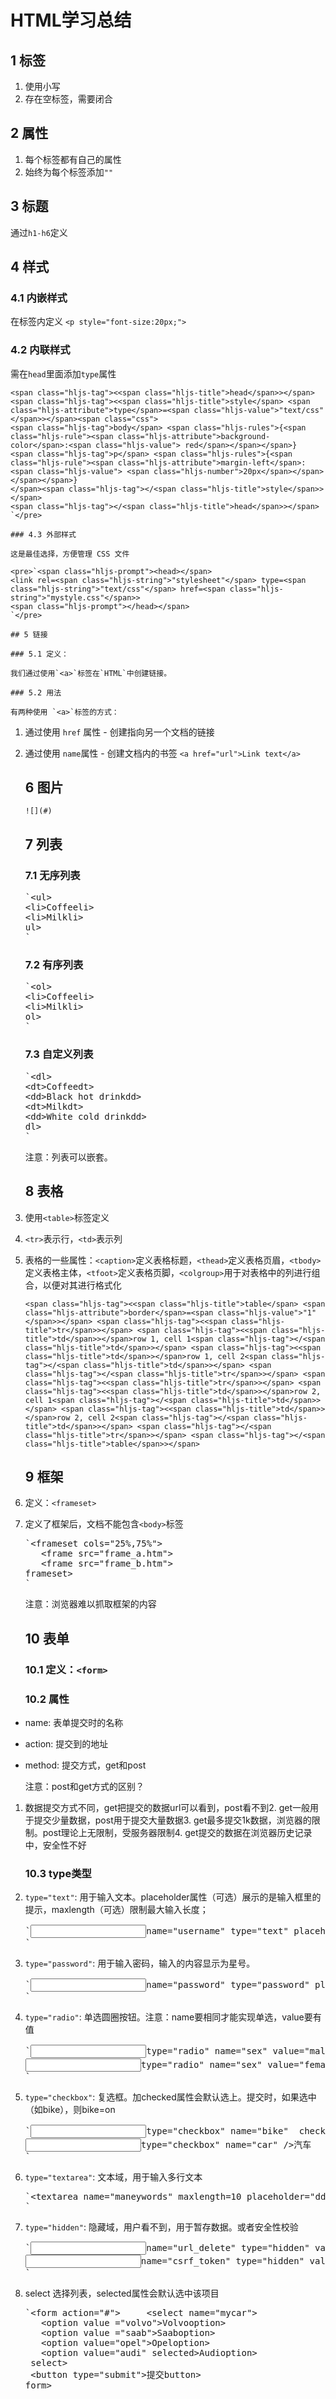 # HTML学习总结

## 1 标签

1.  使用小写
2.  存在空标签，需要闭合

## 2 属性

1.  每个标签都有自己的属性
2.  始终为每个标签添加`""`

## 3 标题

通过`h1-h6`定义

## 4 样式

### 4.1 内嵌样式

在标签内定义
`<p style="font-size:20px;">`

### 4.2 内联样式

需在`head`里面添加`type`属性

    <span class="hljs-tag"><<span class="hljs-title">head</span>></span>
    <span class="hljs-tag"><<span class="hljs-title">style</span> <span class="hljs-attribute">type</span>=<span class="hljs-value">"text/css"</span>></span><span class="css">
    <span class="hljs-tag">body</span> <span class="hljs-rules">{<span class="hljs-rule"><span class="hljs-attribute">background-color</span>:<span class="hljs-value"> red</span></span></span>}
    <span class="hljs-tag">p</span> <span class="hljs-rules">{<span class="hljs-rule"><span class="hljs-attribute">margin-left</span>:<span class="hljs-value"> <span class="hljs-number">20px</span></span></span></span>}
    </span><span class="hljs-tag"></<span class="hljs-title">style</span>></span>
    <span class="hljs-tag"></<span class="hljs-title">head</span>></span>
    `</pre>

    ### 4.3 外部样式

    这是最佳选择，方便管理 CSS 文件

    <pre>`<span class="hljs-prompt"><head></span>
    <link rel=<span class="hljs-string">"stylesheet"</span> type=<span class="hljs-string">"text/css"</span> href=<span class="hljs-string">"mystyle.css"</span>>
    <span class="hljs-prompt"></head></span>
    `</pre>

    ## 5 链接

    ### 5.1 定义：

    我们通过使用`<a>`标签在`HTML`中创建链接。

    ### 5.2 用法

    有两种使用 `<a>`标签的方式：

1.  通过使用 `href` 属性 - 创建指向另一个文档的链接
2.  通过使用 `name`属性 - 创建文档内的书签
    `<a href="url">Link text</a>`

    ## 6 图片

    `![](#)`

    ## 7 列表

    ### 7.1 无序列表

    <pre>`<span class="hljs-tag"><<span class="hljs-title">ul</span>></span>
    <span class="hljs-tag"><<span class="hljs-title">li</span>></span>Coffee<span class="hljs-tag"></<span class="hljs-title">li</span>></span>
    <span class="hljs-tag"><<span class="hljs-title">li</span>></span>Milk<span class="hljs-tag"></<span class="hljs-title">li</span>></span>
    <span class="hljs-tag"></<span class="hljs-title">ul</span>></span>
    `</pre>

    ### 7.2 有序列表

    <pre>`<span class="hljs-tag"><<span class="hljs-title">ol</span>></span>
    <span class="hljs-tag"><<span class="hljs-title">li</span>></span>Coffee<span class="hljs-tag"></<span class="hljs-title">li</span>></span>
    <span class="hljs-tag"><<span class="hljs-title">li</span>></span>Milk<span class="hljs-tag"></<span class="hljs-title">li</span>></span>
    <span class="hljs-tag"></<span class="hljs-title">ol</span>></span>
    `</pre>

    ### 7.3 自定义列表

    <pre>`<span class="hljs-tag"><<span class="hljs-title">dl</span>></span>
    <span class="hljs-tag"><<span class="hljs-title">dt</span>></span>Coffee<span class="hljs-tag"></<span class="hljs-title">dt</span>></span>
    <span class="hljs-tag"><<span class="hljs-title">dd</span>></span>Black hot drink<span class="hljs-tag"></<span class="hljs-title">dd</span>></span>
    <span class="hljs-tag"><<span class="hljs-title">dt</span>></span>Milk<span class="hljs-tag"></<span class="hljs-title">dt</span>></span>
    <span class="hljs-tag"><<span class="hljs-title">dd</span>></span>White cold drink<span class="hljs-tag"></<span class="hljs-title">dd</span>></span>
    <span class="hljs-tag"></<span class="hljs-title">dl</span>></span>
    `</pre>

    注意：列表可以嵌套。

    ## 8 表格

1.  使用`<table>`标签定义
2.  `<tr>`表示行，`<td>`表示列
3.  表格的一些属性：`<caption>`定义表格标题，`<thead>`定义表格页眉，`<tbody>`定义表格主体，`<tfoot>`定义表格页脚，`<colgroup>`用于对表格中的列进行组合，以便对其进行格式化<pre>`<span class="hljs-tag"><<span class="hljs-title">table</span> <span class="hljs-attribute">border</span>=<span class="hljs-value">"1"</span>></span>
    <span class="hljs-tag"><<span class="hljs-title">tr</span>></span>
    <span class="hljs-tag"><<span class="hljs-title">td</span>></span>row 1, cell 1<span class="hljs-tag"></<span class="hljs-title">td</span>></span>
    <span class="hljs-tag"><<span class="hljs-title">td</span>></span>row 1, cell 2<span class="hljs-tag"></<span class="hljs-title">td</span>></span>
    <span class="hljs-tag"></<span class="hljs-title">tr</span>></span>
    <span class="hljs-tag"><<span class="hljs-title">tr</span>></span>
    <span class="hljs-tag"><<span class="hljs-title">td</span>></span>row 2, cell 1<span class="hljs-tag"></<span class="hljs-title">td</span>></span>
    <span class="hljs-tag"><<span class="hljs-title">td</span>></span>row 2, cell 2<span class="hljs-tag"></<span class="hljs-title">td</span>></span>
    <span class="hljs-tag"></<span class="hljs-title">tr</span>></span>
    <span class="hljs-tag"></<span class="hljs-title">table</span>></span>
    `</pre>

    ## 9 框架

1.  定义：`<frameset>`
2.  定义了框架后，文档不能包含`<body>`标签
    <pre>`<span class="hljs-tag"><<span class="hljs-title">frameset</span> <span class="hljs-attribute">cols</span>=<span class="hljs-value">"25%,75%"</span>></span>
       <span class="hljs-tag"><<span class="hljs-title">frame</span> <span class="hljs-attribute">src</span>=<span class="hljs-value">"frame_a.htm"</span>></span>
       <span class="hljs-tag"><<span class="hljs-title">frame</span> <span class="hljs-attribute">src</span>=<span class="hljs-value">"frame_b.htm"</span>></span>
    <span class="hljs-tag"></<span class="hljs-title">frameset</span>></span>
    `</pre>

    注意：浏览器难以抓取框架的内容

    ## 10 表单

    ### 10.1 定义：`<form>`

    ### 10.2 属性

*   name: 表单提交时的名称
*   action: 提交到的地址
*   method: 提交方式，get和post

    注意：post和get方式的区别？ 

1.  数据提交方式不同，get把提交的数据url可以看到，post看不到2.  get一般用于提交少量数据，post用于提交大量数据3.  get最多提交1k数据，浏览器的限制。post理论上无限制，受服务器限制4.  get提交的数据在浏览器历史记录中，安全性不好

    ### 10.3 type类型

1.  `type="text"`: 用于输入文本。placeholder属性（可选）展示的是输入框里的提示，maxlength（可选）限制最大输入长度；
    <!-- 要加上name -->
    <pre>`<input <span class="hljs-variable">name=</span><span class="hljs-string">"username"</span> <span class="hljs-variable">type=</span><span class="hljs-string">"text"</span> <span class="hljs-variable">placeholder=</span><span class="hljs-string">"用户名"</span> <span class="hljs-variable">maxlength=</span><span class="hljs-number">10</span> />
    `</pre>
2.  `type="password"`: 用于输入密码，输入的内容显示为星号。
    <pre>`<input <span class="hljs-variable">name=</span><span class="hljs-string">"password"</span> <span class="hljs-variable">type=</span><span class="hljs-string">"password"</span> <span class="hljs-variable">placeholder=</span><span class="hljs-string">"密码"</span> />
    `</pre>
3.  `type="radio"`: 单选圆圈按钮。注意：name要相同才能实现单选，value要有值
    <pre>`<input <span class="hljs-variable">type=</span><span class="hljs-string">"radio"</span> <span class="hljs-variable">name=</span><span class="hljs-string">"sex"</span> <span class="hljs-variable">value=</span><span class="hljs-string">"male"</span> /> 男
    <input <span class="hljs-variable">type=</span><span class="hljs-string">"radio"</span> <span class="hljs-variable">name=</span><span class="hljs-string">"sex"</span> <span class="hljs-variable">value=</span><span class="hljs-string">"female"</span> /> 女
    `</pre>
4.  `type="checkbox"`: 复选框。加checked属性会默认选上。提交时，如果选中（如bike），则bike=on
    <pre>`<input <span class="hljs-class"><span class="hljs-keyword">type</span></span>=<span class="hljs-string">"checkbox"</span> name=<span class="hljs-string">"bike"</span>  checked/>自行车
    <input <span class="hljs-class"><span class="hljs-keyword">type</span></span>=<span class="hljs-string">"checkbox"</span> name=<span class="hljs-string">"car"</span> />汽车
    `</pre>
5.  `type="textarea"`: 文本域，用于输入多行文本
    <pre>`<span class="hljs-tag"><<span class="hljs-title">textarea</span> <span class="hljs-attribute">name</span>=<span class="hljs-value">"maneywords"</span> <span class="hljs-attribute">maxlength</span>=<span class="hljs-value">10</span> <span class="hljs-attribute">placeholder</span>=<span class="hljs-value">"ddd"</span>></span><span class="hljs-tag"></<span class="hljs-title">textarea</span>></span>
    `</pre>
6.  `type="hidden"`: 隐藏域，用户看不到，用于暂存数据。或者安全性校验
    <pre>`<input <span class="hljs-variable">name=</span><span class="hljs-string">"url_delete"</span> <span class="hljs-variable">type=</span><span class="hljs-string">"hidden"</span> <span class="hljs-variable">value=</span><span class="hljs-string">"/delete.php"</span> />
    <input <span class="hljs-variable">name=</span><span class="hljs-string">"csrf_token"</span> <span class="hljs-variable">type=</span><span class="hljs-string">"hidden"</span> <span class="hljs-variable">value=</span><span class="hljs-string">"a23dafd23444"</span> />
    `</pre>
7.  select
    选择列表，selected属性会默认选中该项目
    <pre>`<span class="hljs-tag"><<span class="hljs-title">form</span> <span class="hljs-attribute">action</span>=<span class="hljs-value">"#"</span>></span>     <span class="hljs-tag"><<span class="hljs-title">select</span> <span class="hljs-attribute">name</span>=<span class="hljs-value">"mycar"</span>></span>
       <span class="hljs-tag"><<span class="hljs-title">option</span> <span class="hljs-attribute">value</span> =<span class="hljs-value">"volvo"</span>></span>Volvo<span class="hljs-tag"></<span class="hljs-title">option</span>></span>
       <span class="hljs-tag"><<span class="hljs-title">option</span> <span class="hljs-attribute">value</span> =<span class="hljs-value">"saab"</span>></span>Saab<span class="hljs-tag"></<span class="hljs-title">option</span>></span>
       <span class="hljs-tag"><<span class="hljs-title">option</span> <span class="hljs-attribute">value</span>=<span class="hljs-value">"opel"</span>></span>Opel<span class="hljs-tag"></<span class="hljs-title">option</span>></span>
       <span class="hljs-tag"><<span class="hljs-title">option</span> <span class="hljs-attribute">value</span>=<span class="hljs-value">"audi"</span> <span class="hljs-attribute">selected</span>></span>Audi<span class="hljs-tag"></<span class="hljs-title">option</span>></span>
     <span class="hljs-tag"></<span class="hljs-title">select</span>></span>
     <span class="hljs-tag"><<span class="hljs-title">button</span> <span class="hljs-attribute">type</span>=<span class="hljs-value">"submit"</span>></span>提交<span class="hljs-tag"></<span class="hljs-title">button</span>></span>
    <span class="hljs-tag"></<span class="hljs-title">form</span>></span>